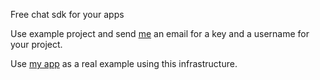 Free chat sdk for your apps

Use example project and send [me](mailto:anten.apps@gmail.com) an email for a key and a username for your project.

Use [my app](https://play.google.com/store/apps/details?id=com.anten.chatin) as a real example using this infrastructure.

